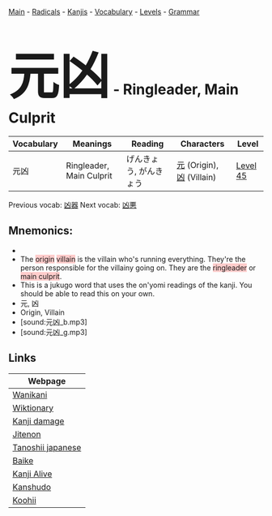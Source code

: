 <style> bigfont {font-size: 100px}</style>
[Main](../README.md) -
[Radicals](../radicals.md) -
[Kanjis](../kanjis.md) -
[Vocabulary](../vocabulary.md) -
[Levels](../levels.md) -
[Grammar](../grammar.md)
# <bigfont> 元凶</bigfont> - Ringleader, Main Culprit 

| Vocabulary | Meanings | Reading | Characters | Level |
| --- | --- | --- | --- | --- |
| 元凶 | Ringleader, Main Culprit | げんきょう, がんきょう |  [元](../kanjis/元.md) (Origin), [凶](../kanjis/凶.md) (Villain) | [Level 45](../levels/wk_level45.md) |

Previous vocab: [凶器](凶器.md) Next vocab: [凶悪](凶悪.md) 

## Mnemonics:

* 
* The <span style="background-color:#ffcccb"> origin</span> <span style="background-color:#ffcccb"> villain</span> is the villain who's running everything. They're the person responsible for the villainy going on. They are the <span style="background-color:#ffcccb"> ringleader</span> or <span style="background-color:#ffcccb"> main culprit</span>.
* This is a jukugo word that uses the on'yomi readings of the kanji. You should be able to read this on your own.
* 元, 凶
* Origin, Villain
* [sound:元凶_b.mp3]
* [sound:元凶_g.mp3]


## Links 

| Webpage |
| --- |
| [Wanikani          ](https://www.wanikani.com/kanji/元凶) |
| [Wiktionary        ](https://en.wiktionary.org/wiki/元凶) |
| [Kanji damage      ](http://www.kanjidamage.com/kanji/search?utf8=✓&q=元凶) |
| [Jitenon           ](https://jitenon.com/kanji/元凶) |
| [Tanoshii japanese ](https://www.tanoshiijapanese.com/dictionary/kanji.cfm?k=元凶) |
| [Baike             ](https://baike.baidu.com/item/元凶) |
| [Kanji Alive       ](https://app.kanjialive.com/元凶) |
| [Kanshudo          ](https://www.kanshudo.com/searchmn?q=元凶) |
| [Koohii            ](https://kanji.koohii.com/study/kanji/元凶) |
